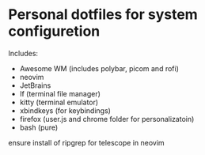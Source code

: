 # Personal dotfiles for system configuretion

Includes:
- Awesome WM (includes polybar, picom and rofi)
- neovim 
- JetBrains 
- lf (terminal file manager)
- kitty (terminal emulator)
- xbindkeys (for keybindings)
- firefox (user.js and chrome folder for personalizatoin)
- bash (pure)


ensure install of ripgrep for telescope in neovim
